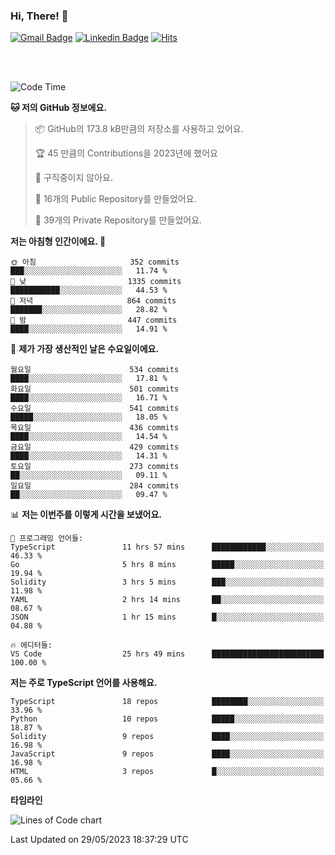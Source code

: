 ### Hi, There! 👋


[![Gmail Badge](https://img.shields.io/badge/-725psh@gmail.com-c14438?style=flat&logo=Gmail&logoColor=white&link=mailto:725psh@gmail.com)](mailto:725psh@gmail.com) 
[![Linkedin Badge](https://img.shields.io/badge/-soohanpark-0072b1?style=flat&logo=Linkedin&logoColor=white&link=https://www.linkedin.com/in/soohanpark/)](https://www.linkedin.com/in/soohanpark/) 
[![Hits](https://hits.seeyoufarm.com/api/count/incr/badge.svg?url=https%3A%2F%2Fgithub.com%2FSoohan-Park&count_bg=%23000000&title_bg=%23828282&icon=gradle.svg&icon_color=%23FFFFFF&title=Visited&edge_flat=false)](https://hits.seeyoufarm.com)  

<br />
<br />

<!--START_SECTION:waka-->
![Code Time](http://img.shields.io/badge/Code%20Time-933%20hrs%2011%20mins-blue)

**🐱 저의 GitHub 정보에요.** 

> 📦 GitHub의 173.8 kB만큼의 저장소를 사용하고 있어요. 
 > 
> 🏆 45 만큼의 Contributions을 2023년에 했어요
 > 
> 🚫 구직중이지 않아요.
 > 
> 📜 16개의 Public Repository를 만들었어요. 
 > 
> 🔑 39개의 Private Repository를 만들었어요. 
 > 
**저는 아침형 인간이에요. 🐤** 

```text
🌞 아침                     352 commits         ███░░░░░░░░░░░░░░░░░░░░░░   11.74 % 
🌆 낮　                     1335 commits        ███████████░░░░░░░░░░░░░░   44.53 % 
🌃 저녁                     864 commits         ███████░░░░░░░░░░░░░░░░░░   28.82 % 
🌙 밤　                     447 commits         ████░░░░░░░░░░░░░░░░░░░░░   14.91 % 
```
📅 **제가 가장 생산적인 날은 수요일이에요.** 

```text
월요일                      534 commits         ████░░░░░░░░░░░░░░░░░░░░░   17.81 % 
화요일                      501 commits         ████░░░░░░░░░░░░░░░░░░░░░   16.71 % 
수요일                      541 commits         █████░░░░░░░░░░░░░░░░░░░░   18.05 % 
목요일                      436 commits         ████░░░░░░░░░░░░░░░░░░░░░   14.54 % 
금요일                      429 commits         ████░░░░░░░░░░░░░░░░░░░░░   14.31 % 
토요일                      273 commits         ██░░░░░░░░░░░░░░░░░░░░░░░   09.11 % 
일요일                      284 commits         ██░░░░░░░░░░░░░░░░░░░░░░░   09.47 % 
```


📊 **저는 이번주를 이렇게 시간을 보냈어요.** 

```text
💬 프로그래밍 언어들: 
TypeScript               11 hrs 57 mins      ████████████░░░░░░░░░░░░░   46.33 % 
Go                       5 hrs 8 mins        █████░░░░░░░░░░░░░░░░░░░░   19.94 % 
Solidity                 3 hrs 5 mins        ███░░░░░░░░░░░░░░░░░░░░░░   11.98 % 
YAML                     2 hrs 14 mins       ██░░░░░░░░░░░░░░░░░░░░░░░   08.67 % 
JSON                     1 hr 15 mins        █░░░░░░░░░░░░░░░░░░░░░░░░   04.88 % 

🔥 에디터들: 
VS Code                  25 hrs 49 mins      █████████████████████████   100.00 % 
```

**저는 주로 TypeScript 언어를 사용해요.** 

```text
TypeScript               18 repos            ████████░░░░░░░░░░░░░░░░░   33.96 % 
Python                   10 repos            █████░░░░░░░░░░░░░░░░░░░░   18.87 % 
Solidity                 9 repos             ████░░░░░░░░░░░░░░░░░░░░░   16.98 % 
JavaScript               9 repos             ████░░░░░░░░░░░░░░░░░░░░░   16.98 % 
HTML                     3 repos             █░░░░░░░░░░░░░░░░░░░░░░░░   05.66 % 
```



**타임라인**

![Lines of Code chart](https://raw.githubusercontent.com/Soohan-Park/Soohan-Park/master/assets/bar_graph.png)


 Last Updated on 29/05/2023 18:37:29 UTC
<!--END_SECTION:waka-->
